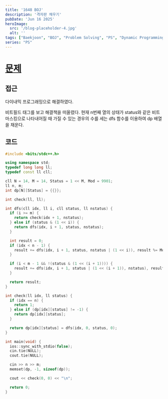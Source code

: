 ```yaml
---
title: '1648 BOJ'
description: '격자판 채우기'
pubDate: 'Jun 16 2025'
heroImage:
  src: '/blog-placeholder-4.jpg'
  alt: ''
tags: ["Baekjoon", "BOJ", "Problem Solving", "PS", "Dynamic Programming", "DP"]
series: "PS"
---
```


# [문제](https://www.acmicpc.net/problem/1648)

## 접근

다이내믹 프로그래밍으로 해결하였다.

비트필드 태그를 보고 해결책을 떠올렸다.
현재 n번째 열의 상태가 status와 같은 비트마스킹으로 나타내어질 때 가질 수 있는 경우의 수를 세는 dfs 함수를 이용하여 dp
배열을 채운다.

## 코드

```c++
#include <bits/stdc++.h>

using namespace std;
typedef long long ll;
typedef const ll cll;

cll N = 14, M = 14, Status = 1 << M, Mod = 9901;
ll n, m;
int dp[N][Status] = {{}};

int check(ll, ll);

int dfs(cll idx, ll i, cll status, ll nstatus) {
  if (i >= m) {
    return check(idx + 1, nstatus);
  } else if (status & (1 << i)) {
    return dfs(idx, i + 1, status, nstatus);
  }

  int result = 0;
  if (idx < n - 1) {
    result += dfs(idx, i + 1, status, nstatus | (1 << i)), result %= Mod;
  }

  if (i < m - 1 && !(status & (1 << (i + 1)))) {
    result += dfs(idx, i + 1, status | (1 << (i + 1)), nstatus), result %= Mod;
  }

  return result;
}

int check(ll idx, ll status) {
  if (idx == n) {
    return 1;
  } else if (dp[idx][status] != -1) {
    return dp[idx][status];
  }

  return dp[idx][status] = dfs(idx, 0, status, 0);
}

int main(void) {
  ios::sync_with_stdio(false);
  cin.tie(NULL);
  cout.tie(NULL);

  cin >> n >> m;
  memset(dp, -1, sizeof(dp));

  cout << check(0, 0) << "\n";

  return 0;
}
```